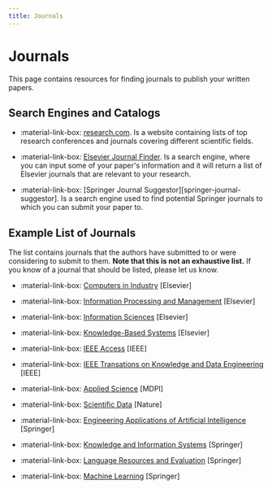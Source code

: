 ```yaml
---
title: Journals
---
```


# Journals

This page contains resources for finding journals to publish your written papers.

## Search Engines and Catalogs

- :material-link-box: [research.com][research]. Is a website containing lists of
  top research conferences and journals covering different scientific fields.

- :material-link-box: [Elsevier Journal Finder][elsevier-journal-finder]. Is a
  search engine, where you can input some of your paper's information and it will
  return a list of Elsevier journals that are relevant to your research.

- :material-link-box: [Springer Journal Suggestor][springer-journal-suggestor].
  Is a search engine used to find potential Springer journals to which you can
  submit your paper to.


## Example List of Journals
The list contains journals that the authors have submitted to or were considering
to submit to them. **Note that this is not an exhaustive list.** If you know of a
journal that should be listed, please let us know.

- :material-link-box: [Computers in Industry][elsevier-cii] [Elsevier]

- :material-link-box: [Information Processing and Management][elsevier-ipm] [Elsevier]

- :material-link-box: [Information Sciences][elsevier-is] [Elsevier]

- :material-link-box: [Knowledge-Based Systems][elsevier-kbs] [Elsevier]

- :material-link-box: [IEEE Access][ieee-access] [IEEE]

- :material-link-box: [IEEE Transations on Knowledge and Data Engineering][ieee-tkde] [IEEE]

- :material-link-box: [Applied Science][mdpi-as] [MDPI]

- :material-link-box: [Scientific Data][nature-sd] [Nature]

- :material-link-box: [Engineering Applications of Artificial Intelligence][springer-eaai] [Springer]

- :material-link-box: [Knowledge and Information Systems][springer-kais] [Springer]

- :material-link-box: [Language Resources and Evaluation][springer-lre] [Springer]

- :material-link-box: [Machine Learning][springer-ml] [Springer]


<!-- links -->
[research]: https://research.com
[elsevier-journal-finder]: https://journalfinder.elsevier.com
[springer-journal-suggestors]: https://journalsuggester.springer.com

[elsevier-cii]: https://www.sciencedirect.com/journal/computers-in-industry
[elsevier-kbs]: https://www.journals.elsevier.com/knowledge-based-systems
[elsevier-ipm]: https://www.journals.elsevier.com/information-processing-and-management
[elsevier-is]: https://www.journals.elsevier.com/information-sciences

[ieee-access]: https://ieeeaccess.ieee.org/
[ieee-tkde]: https://www.computer.org/web/tkde

[mdpi-as]: https://www.mdpi.com/journal/applsci

[nature-sd]: https://www.nature.com/sdata/

[springer-eaai]: https://www.journals.elsevier.com/engineering-applications-of-artificial-intelligence
[springer-kais]: https://www.springer.com/journal/10115
[springer-lre]: https://www.springer.com/journal/10579
[springer-ml]: https://www.springer.com/journal/10994
